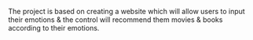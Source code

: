 The project is based on creating a website which will allow users to input their emotions & the control will recommend them movies & books according to their emotions.
